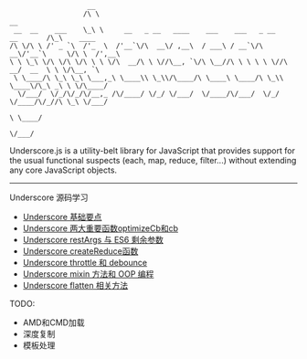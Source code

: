                        __
                      /\ \                                                         __
     __  __    ___    \_\ \     __   _ __   ____    ___    ___   _ __    __       /\_\    ____
    /\ \/\ \ /' _ `\  /'_  \  /'__`\/\  __\/ ,__\  / ___\ / __`\/\  __\/'__`\     \/\ \  /',__\
    \ \ \_\ \/\ \/\ \/\ \ \ \/\  __/\ \ \//\__, `\/\ \__//\ \ \ \ \ \//\  __/  __  \ \ \/\__, `\
     \ \____/\ \_\ \_\ \___,_\ \____\\ \_\\/\____/\ \____\ \____/\ \_\\ \____\/\_\ _\ \ \/\____/
      \/___/  \/_/\/_/\/__,_ /\/____/ \/_/ \/___/  \/____/\/___/  \/_/ \/____/\/_//\ \_\ \/___/
                                                                                  \ \____/
                                                                                   \/___/

Underscore.js is a utility-belt library for JavaScript that provides
support for the usual functional suspects (each, map, reduce, filter...)
without extending any core JavaScript objects.


---

Underscore 源码学习
- [Underscore 基础要点](https://ruiming.github.io/2016/07/20/Underscore%E6%BA%90%E7%A0%81%E5%AD%A6%E4%B9%A0(%E4%B8%80)/)
- [Underscore 两大重要函数optimizeCb和cb](https://ruiming.github.io/2016/07/29/Underscore%E6%BA%90%E7%A0%81%E5%AD%A6%E4%B9%A0(%E4%BA%8C)/)
- [Underscore restArgs 与 ES6 剩余参数](https://ruiming.github.io/2016/07/31/Underscore%E6%BA%90%E7%A0%81%E5%AD%A6%E4%B9%A0(%E4%B8%89)/)
- [Underscore createReduce函数](https://ruiming.github.io/2016/08/01/Underscore%E6%BA%90%E7%A0%81%E5%AD%A6%E4%B9%A0(%E5%9B%9B)/)
- [Underscore throttle 和 debounce](https://ruiming.github.io/2016/08/04/Underscore%E6%BA%90%E7%A0%81%E5%AD%A6%E4%B9%A0(%E4%BA%94)/)
- [Underscore mixin 方法和 OOP 编程](https://ruiming.github.io/2016/08/05/Underscore%E6%BA%90%E7%A0%81%E5%AD%A6%E4%B9%A0(%E5%85%AD)/)
- [Underscore flatten 相关方法](https://ruiming.github.io/2016/08/06/Underscore%E6%BA%90%E7%A0%81%E5%AD%A6%E4%B9%A0(%E4%B8%83)/)

TODO:
- AMD和CMD加载
- 深度复制
- 模板处理

